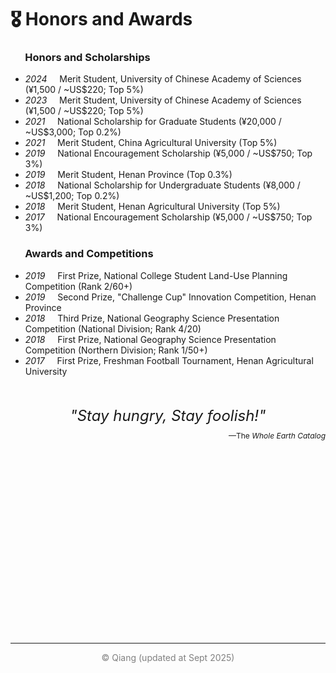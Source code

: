 # 🎖 Honors and Awards
### &nbsp;&nbsp;&nbsp;&nbsp;&nbsp; Honors and Scholarships

- *2024* &nbsp;&nbsp;&nbsp; Merit Student, University of Chinese Academy of Sciences (¥1,500 / ~US$220; Top 5%)
- *2023* &nbsp;&nbsp;&nbsp; Merit Student, University of Chinese Academy of Sciences (¥1,500 / ~US$220; Top 5%)
- *2021* &nbsp;&nbsp;&nbsp; National Scholarship for Graduate Students (¥20,000 / ~US$3,000; Top 0.2%)
- *2021* &nbsp;&nbsp;&nbsp; Merit Student, China Agricultural University (Top 5%)
- *2019* &nbsp;&nbsp;&nbsp; National Encouragement Scholarship (¥5,000 / ~US$750; Top 3%)
- *2019* &nbsp;&nbsp;&nbsp; Merit Student, Henan Province (Top 0.3%)
- *2018* &nbsp;&nbsp;&nbsp; National Scholarship for Undergraduate Students (¥8,000 / ~US$1,200; Top 0.2%)
- *2018* &nbsp;&nbsp;&nbsp; Merit Student, Henan Agricultural University (Top 5%)
- *2017* &nbsp;&nbsp;&nbsp; National Encouragement Scholarship (¥5,000 / ~US$750; Top 3%)

### &nbsp;&nbsp;&nbsp;&nbsp;&nbsp; Awards and Competitions

- *2019* &nbsp;&nbsp;&nbsp; First Prize, National College Student Land-Use Planning Competition (Rank 2/60+)
- *2019* &nbsp;&nbsp;&nbsp; Second Prize, "Challenge Cup" Innovation Competition, Henan Province
- *2018* &nbsp;&nbsp;&nbsp; Third Prize, National Geography Science Presentation Competition (National Division; Rank 4/20)
- *2018* &nbsp;&nbsp;&nbsp; First Prize, National Geography Science Presentation Competition (Northern Division; Rank 1/50+)
- *2017* &nbsp;&nbsp;&nbsp; First Prize, Freshman Football Tournament, Henan Agricultural University 

<br>
<br>

<!-- Container for the map and the text (with text above the map) -->
<div style="display: flex; flex-direction: column; align-items: center; justify-content: center;">
  <!-- Text above the map -->
  <div style="font-size: 24px; font-style: italic; padding-bottom: 10px;">
    "Stay hungry, Stay foolish!"
  </div>
  <!-- New Text below -->
  <div style="font-size: 12px; padding-bottom: 10px; text-align: right; width: 100%;">
    <span>—The </span><span style="font-style: italic;">Whole Earth Catalog</span>
  </div>
  <!-- Map -->
  <div style="flex-shrink: 0; width: 300px; height: 300px; position: relative;">
    <script type="text/javascript" id="clstr_globe" src="//clustrmaps.com/globe.js?d=sBSYW7M-fC4oxZoFKCPd2UhNGtIHnLKbJKaCTgWTQZ4"></script>
  </div>
</div>

<hr>

<div style="text-align: center; color: gray">
© Qiang (updated at Sept 2025)
</div>
<br>
